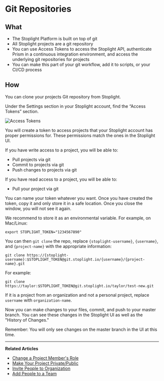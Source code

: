 # Git Repositories
 
## What 
* The Stoplight Platform is built on top of git
* All Stoplight projects are a git repository
* You can use Access Tokens to access the Stoplight API, authenticate Prism in a continuous integration environment, and access the underlying git repositories for projects
* You can make this part of your git workflow, add it to scripts, or your CI/CD process

## How

You can clone your projects Git repository from Stoplight. 

Under the Settings section in your Stoplight account, find the “Access Tokens” section. 

![Access Tokens](https://github.com/stoplightio/docs/blob/develop/assets/images/access-tokens.png?raw=true)

You will create a token to access projects that your Stoplight account has proper permissions for. These permissions match the ones in the Stoplight UI. 

If you have write access to a project, you will be able to:
* Pull projects via git
* Commit to projects via git
* Push changes to projects via git

If you have read access to a project, you will be able to:
* Pull your project via git

You can name your token whatever you want. Once you have created the token, copy it and only store it in a safe location. Once you close the window, you will not see it again.

We recommend to store it as an environmental variable. For example, on Mac/Linux:

`export STOPLIGHT_TOKEN="1234567890"`

You can then `git clone` the repo, replace `{stoplight-username}`, `{username}`, and `{project-name}` with the appropriate information: 

`git clone https://{stoplight-username}:$STOPLIGHT_TOKEN@git.stoplight.io/{username}/{project-name}.git`

For example: 

`git clone https://taylor:$STOPLIGHT_TOKEN@git.stoplight.io/taylor/test-new.git`

If it is a project from an organization and not a personal project, replace `username` with `organization-name`. 

Now you can make changes to your files, commit, and push to your master branch. You can see these changes in the Stoplight UI as well as the "History of Changes." 

Remember: You will only see changes on the master branch in the UI at this time. 

    
---
**Related Articles**
- [Change a Project Member's Role](/platform/projects/change-a-members-role)
- [Make Your Project Private/Public](/platform/projects/visibility)
- [Invite People to Organization](/platform/organizations/invite-people)
- [Add People to a Team](/platform/organizations/teams/add-people)
